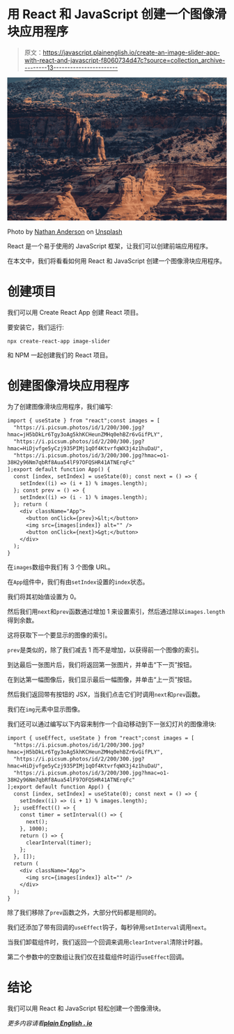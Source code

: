 # 用 React 和 JavaScript 创建一个图像滑块应用程序

> 原文：<https://javascript.plainenglish.io/create-an-image-slider-app-with-react-and-javascript-f8060734d47c?source=collection_archive---------13----------------------->

![](img/f61544eee27863d5f21847ff9cc4150e.png)

Photo by [Nathan Anderson](https://unsplash.com/@nathananderson?utm_source=medium&utm_medium=referral) on [Unsplash](https://unsplash.com?utm_source=medium&utm_medium=referral)

React 是一个易于使用的 JavaScript 框架，让我们可以创建前端应用程序。

在本文中，我们将看看如何用 React 和 JavaScript 创建一个图像滑块应用程序。

# 创建项目

我们可以用 Create React App 创建 React 项目。

要安装它，我们运行:

```
npx create-react-app image-slider
```

和 NPM 一起创建我们的 React 项目。

# 创建图像滑块应用程序

为了创建图像滑块应用程序，我们编写:

```
import { useState } from "react";const images = [
  "https://i.picsum.photos/id/1/200/300.jpg?hmac=jH5bDkLr6Tgy3oAg5khKCHeunZMHq0ehBZr6vGifPLY",
  "https://i.picsum.photos/id/2/200/300.jpg?hmac=HiDjvfge5yCzj935PIMj1qOf4KtvrfqWX3j4z1huDaU",
  "https://i.picsum.photos/id/3/200/300.jpg?hmac=o1-38H2y96Nm7qbRf8Aua54lF97OFQSHR41ATNErqFc"
];export default function App() {
  const [index, setIndex] = useState(0); const next = () => {
    setIndex((i) => (i + 1) % images.length);
  }; const prev = () => {
    setIndex((i) => (i - 1) % images.length);
  }; return (
    <div className="App">
      <button onClick={prev}>&lt;</button>
      <img src={images[index]} alt="" />
      <button onClick={next}>&gt;</button>
    </div>
  );
}
```

在`images`数组中我们有 3 个图像 URL。

在`App`组件中，我们有由`setIndex`设置的`index`状态。

我们将其初始值设置为 0。

然后我们用`next`和`prev`函数通过增加 1 来设置索引，然后通过除以`images.length`得到余数。

这将获取下一个要显示的图像的索引。

`prev`是类似的，除了我们减去 1 而不是增加，以获得前一个图像的索引。

到达最后一张图片后，我们将返回第一张图片，并单击“下一页”按钮。

在到达第一幅图像后，我们显示最后一幅图像，并单击“上一页”按钮。

然后我们返回带有按钮的 JSX，当我们点击它们时调用`next`和`prev`函数。

我们在`img`元素中显示图像。

我们还可以通过编写以下内容来制作一个自动移动到下一张幻灯片的图像滑块:

```
import { useEffect, useState } from "react";const images = [
  "https://i.picsum.photos/id/1/200/300.jpg?hmac=jH5bDkLr6Tgy3oAg5khKCHeunZMHq0ehBZr6vGifPLY",
  "https://i.picsum.photos/id/2/200/300.jpg?hmac=HiDjvfge5yCzj935PIMj1qOf4KtvrfqWX3j4z1huDaU",
  "https://i.picsum.photos/id/3/200/300.jpg?hmac=o1-38H2y96Nm7qbRf8Aua54lF97OFQSHR41ATNErqFc"
];export default function App() {
  const [index, setIndex] = useState(0); const next = () => {
    setIndex((i) => (i + 1) % images.length);
  }; useEffect(() => {
    const timer = setInterval(() => {
      next();
    }, 1000);
    return () => {
      clearInterval(timer);
    };
  }, []);
  return (
    <div className="App">
      <img src={images[index]} alt="" />
    </div>
  );
}
```

除了我们移除了`prev`函数之外，大部分代码都是相同的。

我们还添加了带有回调的`useEffect`钩子，每秒钟用`setInterval`调用`next`。

当我们卸载组件时，我们返回一个回调来调用`clearIntveral`清除计时器。

第二个参数中的空数组让我们仅在挂载组件时运行`useEffect`回调。

# 结论

我们可以用 React 和 JavaScript 轻松创建一个图像滑块。

*更多内容请看*[***plain English . io***](https://plainenglish.io/)